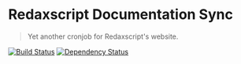 Redaxscript Documentation Sync
==============================

> Yet another cronjob for Redaxscript's website.

[![Build Status](https://img.shields.io/travis/redaxscript/redaxscript-documentation-sync.svg)](https://travis-ci.org/redaxscript/redaxscript-documentation-sync)
[![Dependency Status](https://gemnasium.com/badges/github.com/redaxscript/redaxscript-documentation-sync.svg)](https://gemnasium.com/github.com/redaxscript/redaxscript-documentation-sync)

